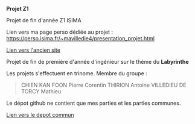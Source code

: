 **Projet Z1**

Projet de fin d'année Z1 ISIMA

Lien vers ma page perso dédiée au projet : https://perso.isima.fr/~mavilledie4/presentation_projet.html

[Lien vers l'ancien site](https://perso.isima.fr/~pcchienkan/)

Projet de fin de première d'année d'ingénieur sur le thème du **Labyrinthe**

Les projets s'effectuent en trinome. Membre du groupe :

   > CHIEN KAN FOON Pierre Corentin
   > THIRION Antoine
   > VILLEDIEU DE TORCY Mathieu

Le dépot github ne contient que mes parties et les parties communes.

[Lien vers le depot commun](https://github.com/corentinckf/projetZ1)